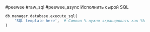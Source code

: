 #peewee #raw_sql #peewee_async
Исполнить сырой SQL
```python
db.manager.database.execute_sql(
	'SQL template here',  # Символ % нужно экранировать как %%
)
```